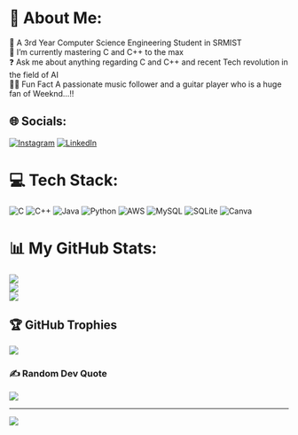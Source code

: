 # 💫 About Me:
🔭 A 3rd Year Computer Science Engineering Student in SRMIST<br>🌱 I’m currently mastering C and C++ to the max<br>❓ Ask me about anything regarding C and C++ and recent Tech revolution in the field of AI<br> 🎸🎵 Fun Fact A passionate music follower and a guitar player who is a huge fan of Weeknd...!!


## 🌐 Socials:
[![Instagram](https://img.shields.io/badge/Instagram-%23E4405F.svg?logo=Instagram&logoColor=white)](https://instagram.com/__mr.anush__) [![LinkedIn](https://img.shields.io/badge/LinkedIn-%230077B5.svg?logo=linkedin&logoColor=white)](https://linkedin.com/in/subramanian-anush-9613b3228) 

# 💻 Tech Stack:
![C](https://img.shields.io/badge/c-%2300599C.svg?style=for-the-badge&logo=c&logoColor=white) ![C++](https://img.shields.io/badge/c++-%2300599C.svg?style=for-the-badge&logo=c%2B%2B&logoColor=white) ![Java](https://img.shields.io/badge/java-%23ED8B00.svg?style=for-the-badge&logo=java&logoColor=white) ![Python](https://img.shields.io/badge/python-3670A0?style=for-the-badge&logo=python&logoColor=ffdd54) ![AWS](https://img.shields.io/badge/AWS-%23FF9900.svg?style=for-the-badge&logo=amazon-aws&logoColor=white) ![MySQL](https://img.shields.io/badge/mysql-%2300f.svg?style=for-the-badge&logo=mysql&logoColor=white) ![SQLite](https://img.shields.io/badge/sqlite-%2307405e.svg?style=for-the-badge&logo=sqlite&logoColor=white) ![Canva](https://img.shields.io/badge/Canva-%2300C4CC.svg?style=for-the-badge&logo=Canva&logoColor=white)
# 📊 My GitHub Stats:
![](https://github-readme-stats.vercel.app/api?username=subra4112&theme=radical&hide_border=false&include_all_commits=true&count_private=true)<br/>
![](https://github-readme-streak-stats.herokuapp.com/?user=subra4112&theme=radical&hide_border=false)<br/>
![](https://github-readme-stats.vercel.app/api/top-langs/?username=subra4112&theme=radical&hide_border=false&include_all_commits=true&count_private=true&layout=compact)

## 🏆 GitHub Trophies
![](https://github-profile-trophy.vercel.app/?username=subra4112&theme=radical&no-frame=false&no-bg=false&margin-w=4)

### ✍️ Random Dev Quote
![](https://quotes-github-readme.vercel.app/api?type=horizontal&theme=radical)



---
[![](https://visitcount.itsvg.in/api?id=subra4112&icon=5&color=1)](https://visitcount.itsvg.in)

<!-- Proudly created with GPRM ( https://gprm.itsvg.in ) -->
